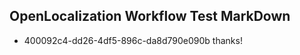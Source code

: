 ## OpenLocalization Workflow Test MarkDown
* 400092c4-dd26-4df5-896c-da8d790e090b thanks!

<!--HONumber=Aug16_HO1-->



